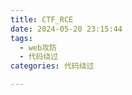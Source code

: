 ```yaml
---
title: CTF_RCE
date: 2024-05-20 23:15:44
tags:
  - web攻防
  - 代码绕过
categories: 代码绕过

---
```


<!--more-->